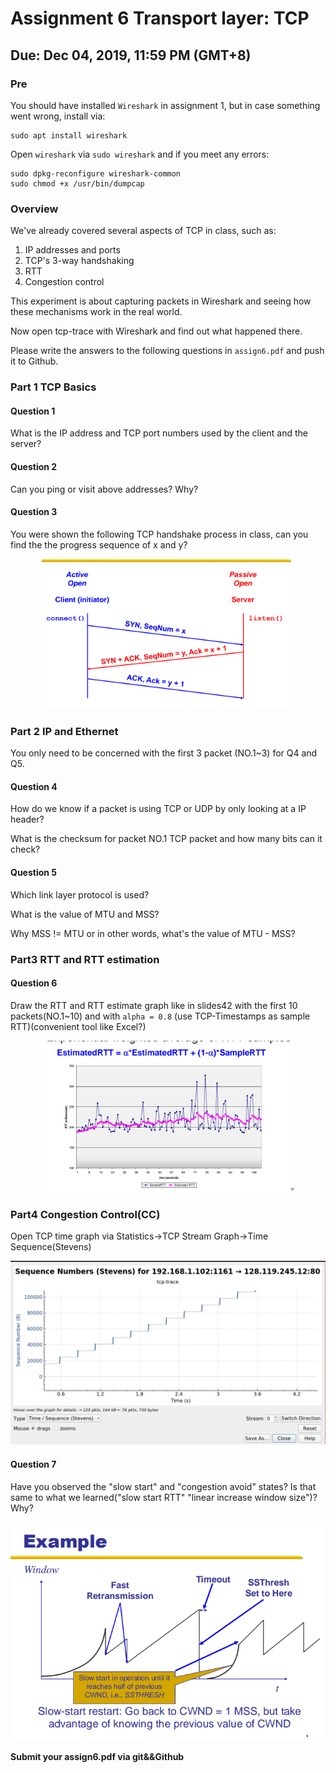 # Assignment 6 Transport layer: TCP
## Due: Dec 04, 2019, 11:59 PM (GMT+8)

### Pre
You should have installed `Wireshark` in assignment 1, but in case something went wrong, install via:

```shell
sudo apt install wireshark
```

Open `wireshark` via `sudo wireshark` and if you meet any errors:

```shell
sudo dpkg-reconfigure wireshark-common
sudo chmod +x /usr/bin/dumpcap
```

### Overview

We've already covered several aspects of TCP in class, such as:

1. IP addresses and ports
2. TCP's 3-way handshaking
3. RTT
4. Congestion control

This experiment is about capturing packets in Wireshark and seeing how these mechanisms work in the real world.

Now open tcp-trace with Wireshark and find out what happened there.

Please write the answers to the following questions in `assign6.pdf` and push it to Github.

### Part 1 TCP Basics

#### Question 1

What is the IP address and TCP port numbers used by the client and the server?

#### Question 2

Can you ping or visit above addresses? Why?

#### Question 3

You were shown the following TCP handshake process in class, can you find the the progress sequence of x and y?

<center>
	<img src="1.png" width="80%" height="80%" />
</center>

### Part 2 IP and Ethernet
You only need to be concerned with the first 3 packet (NO.1~3) for Q4 and Q5.

#### Question 4

How do we know if a packet is using TCP or UDP by only looking at a IP header?

What is the checksum for packet NO.1 TCP packet and how many bits can it check?

#### Question 5

Which link layer protocol is used?

What is the value of MTU and MSS?

Why MSS != MTU or in other words, what's the value of MTU - MSS?

### Part3 RTT and RTT estimation

#### Question 6

Draw the RTT and RTT estimate graph like in slides42 with the first 10 packets(NO.1~10) and with `alpha = 0.8` (use TCP-Timestamps as sample RTT)(convenient tool like Excel?)

<center>
	<img src="2.png" width="80%" height="80%" />
</center>

### Part4 Congestion Control(CC)

Open TCP time graph via Statistics->TCP Stream Graph->Time Sequence(Stevens)

<center>
	<img src="3.png" width="100%" height="100%" />
</center>

#### Question 7

Have you observed the "slow start" and "congestion avoid" states? Is that same to what we learned("slow start RTT" "linear increase window size")? Why?

<center>
	<img src="4.png" width="100%" height="100%" />
</center>

**Submit your assign6.pdf via git&&Github**
